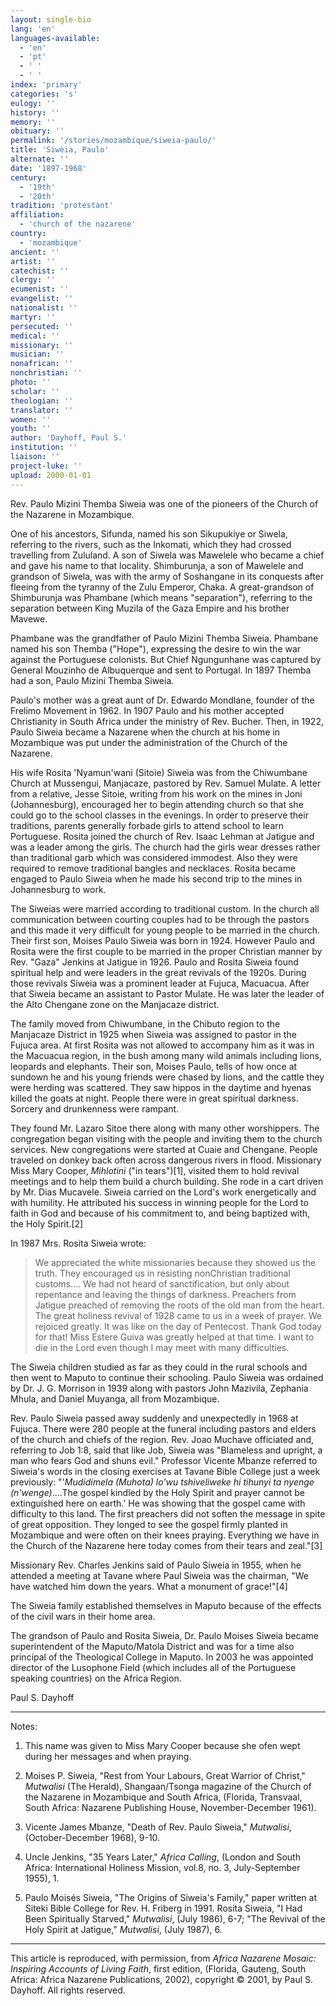 ```yaml
---
layout: single-bio
lang: 'en'
languages-available:
  - 'en'
  - 'pt'
  - ' '
  - ' '
index: 'primary'
categories: 's'
eulogy: ''
history: ''
memory: ''
obituary: ''
permalink: '/stories/mozambique/siweia-paulo/'
title: 'Siweia, Paulo'
alternate: ''
date: '1897-1968'
century:
  - '19th'
  - '20th'
tradition: 'protestant'
affiliation:
  - 'church of the nazarene'
country:
  - 'mozambique'
ancient: ''
artist: ''
catechist: ''
clergy: ''
ecumenist: ''
evangelist: ''
nationalist: ''
martyr: ''
persecuted: ''
medical: ''
missionary: ''
musician: ''
nonafrican: ''
nonchristian: ''
photo: ''
scholar: ''
theologian: ''
translator: ''
women: ''
youth: ''
author: 'Dayhoff, Paul S.'
institution: ''
liaison: ''
project-luke: ''
upload: 2000-01-01
---
```



Rev. Paulo Mizini Themba Siweia was one of the pioneers of the Church of the Nazarene in Mozambique.

One of his ancestors, Sifunda, named his son Sikupukiye or Siwela, referring to the rivers, such as the Inkomati, which they had crossed travelling from Zululand.  A son of Siwela was Mawelele who became a chief and gave his name to that locality.  Shimburunja, a son of Mawelele and grandson of Siwela, was with the army of Soshangane in its conquests after fleeing from the tyranny of the Zulu Emperor, Chaka.  A great-grandson of Shimburunja was Phambane (which means "separation"), referring to the separation between King Muzila of the Gaza Empire and his brother Mavewe.

Phambane was the grandfather of Paulo Mizini Themba Siweia.  Phambane named his son Themba ("Hope"), expressing the desire to win the war against the Portuguese colonists.  But Chief Ngungunhane was captured by General Mouzinho de Albuquerque and sent to Portugal.  In 1897 Themba had a son, Paulo Mizini Themba Siweia.

Paulo's mother was a great aunt of Dr. Edwardo Mondlane, founder of the Frelimo Movement in 1962.  In 1907 Paulo and his mother accepted Christianity in South Africa under the ministry of Rev. Bucher.  Then, in 1922, Paulo Siweia became a Nazarene when the church at his home in Mozambique was put under the administration of the Church of the Nazarene.

His wife Rosita 'Nyamun'wani (Sitoie) Siweia was from the Chiwumbane Church at Mussengui, Manjacaze, pastored by Rev. Samuel Mulate.  A letter from a relative, Jesse Sitoie, writing from his work on the mines in Joni (Johannesburg), encouraged her to begin attending church so that she could go to the school classes in the evenings.  In order to preserve their traditions, parents generally forbade girls to attend school to learn Portuguese.  Rosita joined the church of Rev. Isaac Lehman at Jatigue and was a leader among the girls.  The church had the girls wear dresses rather than traditional garb which was considered immodest.  Also they were required to remove traditional bangles and necklaces.  Rosita  became engaged to Paulo Siweia when he made his second trip to the mines in Johannesburg to work.

The Siweias were married according to traditional custom.  In the church all communication between courting couples had to be through the pastors and this made it very difficult for young people to be married in the church.  Their first son, Moises Paulo Siweia was born in 1924.  However Paulo and Rosita were the first couple to be married in the proper Christian manner by Rev. "Gaza" Jenkins at Jatigue in 1926.  Paulo and Rosita Siweia found spiritual help and were leaders in the great revivals of the 1920s.  During those revivals Siweia was a prominent leader at Fujuca, Macuacua.  After that Siweia became an assistant to Pastor Mulate.  He was later the leader of the Alto Chengane zone on the Manjacaze district.

The family moved from Chiwumbane, in the Chibuto region to the Manjacaze District in 1925 when Siweia was assigned to pastor in the Fujuca area.  At first Rosita was not allowed to accompany him as it was in the Macuacua region, in the bush among many wild animals including lions, leopards and elephants.  Their son, Moises Paulo, tells of how once at sundown he and his young friends were chased by lions, and the cattle they were herding was scattered.  They saw hippos in the daytime and hyenas killed the goats at night.  People there were in great spiritual darkness.  Sorcery and drunkenness were rampant.

They found Mr. Lazaro Sitoe there along with many other worshippers.  The congregation began visiting with the people and inviting them to the church services.  New congregations were started at Cuaie and Chengane. People traveled on donkey back often across dangerous rivers in flood.  Missionary Miss Mary Cooper, *Mihlotini* ("in tears")[1], visited them to hold revival meetings and to help them build a church building.  She rode in a cart driven by Mr. Dias Mucavele.  Siweia carried on the Lord's work energetically and with humility.  He attributed his success in winning people for the Lord to faith in God and because of his commitment to, and being baptized with, the Holy Spirit.[2]

In 1987 Mrs. Rosita Siweia wrote:

> We appreciated the white missionaries because they showed us the truth.  They encouraged us in resisting nonChristian traditional customs.... We had not heard of sanctification, but only about repentance and leaving the things of darkness.  Preachers from Jatigue preached of removing the roots of the old man from the heart.  The great holiness revival of 1928 came to us in a week of prayer.  We rejoiced greatly.  It was like on the day of Pentecost. Thank God today for that!  Miss Estere Guiva was greatly helped at that time. I want to die in the Lord even though I may meet with many difficulties.

The Siweia children studied as far as they could in the rural schools and then went to Maputo to continue their schooling.  Paulo Siweia was ordained by Dr. J. G. Morrison in 1939 along with pastors John Mazivila, Zephania Mhula, and Daniel Muyanga, all from Mozambique.

Rev. Paulo Siweia passed away suddenly and unexpectedly in 1968 at Fujuca.  There were 280 people at the funeral including pastors and elders of the church and chiefs of the region.  Rev. Joao Muchave officiated and, referring to Job 1:8, said that like Job, Siweia was "Blameless and upright, a man who fears God and shuns evil."  Professor Vicente Mbanze referred to Siweia's words in the closing exercises at Tavane Bible College just a week previously:  "'*Mudidimela (Muhota) lo'wu tshiveliweke hi tihunyi ta nyenge (n'wenge)*....The gospel kindled by the Holy Spirit and prayer cannot be extinguished here on earth.'  He was showing that the gospel came with difficulty to this land. The first preachers did not soften the message in spite of great opposition.  They longed to see the gospel firmly planted in Mozambique and were often on their knees praying.  Everything we have in the Church of the Nazarene here today comes from their tears and zeal."[3]

Missionary Rev. Charles Jenkins said of Paulo Siweia in 1955, when he attended a meeting at Tavane where Paul Siweia was the chairman, "We have watched him down the years.  What a monument of grace!"[4]

The Siweia family established themselves in Maputo because of the effects of the civil wars in their home area.

The grandson of Paulo and Rosita Siweia, Dr. Paulo Moises Siweia became superintendent of the Maputo/Matola District and was for a time also principal of the Theological College in Maputo.  In 2003 he was appointed director of the Lusophone Field (which includes all of the Portuguese speaking countries) on the Africa Region.

Paul S. Dayhoff

---

Notes:

1. This name was given to Miss Mary Cooper because she ofen wept during her messages and when praying.

2. Moises P. Siweia, "Rest from Your Labours, Great Warrior of Christ," *Mutwalisi* (The Herald), Shangaan/Tsonga magazine of the Church of the Nazarene in Mozambique and South Africa, (Florida, Transvaal, South Africa: Nazarene Publishing House, November-December 1961).

3. Vicente James Mbanze, "Death of Rev. Paulo Siweia," *Mutwalisi*, (October-December 1968), 9-10.

4. Uncle Jenkins, "35 Years Later," *Africa Calling*, (London and South Africa: International Holiness Mission, vol.8, no. 3, July-September 1955), 1.

5. Paulo Moisés Siweia, "The Origins of Siweia's Family," paper written at Siteki Bible College for Rev. H. Friberg in 1991.  Rosita Siweia, "I Had Been Spiritually Starved," *Mutwalisi*, (July 1986), 6-7; "The Revival of the Holy Spirit at Jatigue," *Mutwalisi*, (July 1987), 6.

---

This article is reproduced, with permission, from *Africa Nazarene Mosaic: Inspiring Accounts of Living Faith*, first edition, (Florida, Gauteng, South Africa: Africa Nazarene Publications, 2002), copyright &copy; 2001, by Paul S. Dayhoff.  All rights reserved.